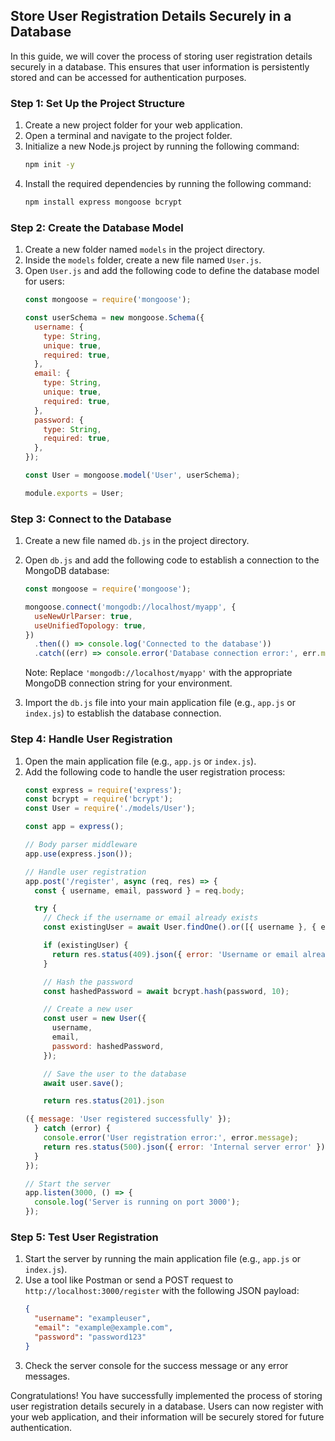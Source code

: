 
## Store User Registration Details Securely in a Database

In this guide, we will cover the process of storing user registration details securely in a database. This ensures that user information is persistently stored and can be accessed for authentication purposes.

### Step 1: Set Up the Project Structure
1. Create a new project folder for your web application.
2. Open a terminal and navigate to the project folder.
3. Initialize a new Node.js project by running the following command:
    ```bash
    npm init -y
    ```
4. Install the required dependencies by running the following command:
    ```bash
    npm install express mongoose bcrypt
    ```

### Step 2: Create the Database Model
1. Create a new folder named `models` in the project directory.
2. Inside the `models` folder, create a new file named `User.js`.
3. Open `User.js` and add the following code to define the database model for users:
    ```javascript
    const mongoose = require('mongoose');
    
    const userSchema = new mongoose.Schema({
      username: {
        type: String,
        unique: true,
        required: true,
      },
      email: {
        type: String,
        unique: true,
        required: true,
      },
      password: {
        type: String,
        required: true,
      },
    });
    
    const User = mongoose.model('User', userSchema);
    
    module.exports = User;
    ```

### Step 3: Connect to the Database
1. Create a new file named `db.js` in the project directory.
2. Open `db.js` and add the following code to establish a connection to the MongoDB database:
    ```javascript
    const mongoose = require('mongoose');
    
    mongoose.connect('mongodb://localhost/myapp', {
      useNewUrlParser: true,
      useUnifiedTopology: true,
    })
      .then(() => console.log('Connected to the database'))
      .catch((err) => console.error('Database connection error:', err.message));
    ```
    Note: Replace `'mongodb://localhost/myapp'` with the appropriate MongoDB connection string for your environment.

3. Import the `db.js` file into your main application file (e.g., `app.js` or `index.js`) to establish the database connection.

### Step 4: Handle User Registration
1. Open the main application file (e.g., `app.js` or `index.js`).
2. Add the following code to handle the user registration process:
    ```javascript
    const express = require('express');
    const bcrypt = require('bcrypt');
    const User = require('./models/User');
    
    const app = express();
    
    // Body parser middleware
    app.use(express.json());
    
    // Handle user registration
    app.post('/register', async (req, res) => {
      const { username, email, password } = req.body;
    
      try {
        // Check if the username or email already exists
        const existingUser = await User.findOne().or([{ username }, { email }]);
    
        if (existingUser) {
          return res.status(409).json({ error: 'Username or email already exists' });
        }
    
        // Hash the password
        const hashedPassword = await bcrypt.hash(password, 10);
    
        // Create a new user
        const user = new User({
          username,
          email,
          password: hashedPassword,
        });
    
        // Save the user to the database
        await user.save();
    
        return res.status(201).json
    
    ({ message: 'User registered successfully' });
      } catch (error) {
        console.error('User registration error:', error.message);
        return res.status(500).json({ error: 'Internal server error' });
      }
    });
    
    // Start the server
    app.listen(3000, () => {
      console.log('Server is running on port 3000');
    });
    ```

### Step 5: Test User Registration
1. Start the server by running the main application file (e.g., `app.js` or `index.js`).
2. Use a tool like Postman or send a POST request to `http://localhost:3000/register` with the following JSON payload:
    ```json
    {
      "username": "exampleuser",
      "email": "example@example.com",
      "password": "password123"
    }
    ```
3. Check the server console for the success message or any error messages.

Congratulations! You have successfully implemented the process of storing user registration details securely in a database. Users can now register with your web application, and their information will be securely stored for future authentication.


